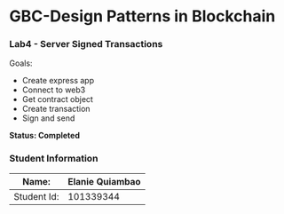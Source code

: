 GBC-Design Patterns in Blockchain
===================================
### Lab4 - Server Signed Transactions

Goals:
* Create express app
* Connect to web3
* Get contract object
* Create transaction
* Sign and send


**Status: Completed** 

### Student Information

Name:       | Elanie Quiambao 
------------|------------
Student Id: | 101339344
